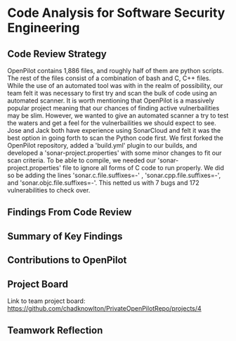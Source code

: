 # Code Analysis for Software Security Engineering
## Code Review Strategy
OpenPilot contains 1,886 files, and roughly half of them are python scripts. The rest of the files consist of a combination of bash and C, C++ files. While the use of an automated tool was with in the realm of possibility, our team felt it was necessary to first try and scan the bulk of code using an automated scanner. It is worth mentioning that OpenPilot is a massively popular project meaning that our chances of finding active vulnerbailities may be slim. However, we wanted to give an automated scanner a try to test the waters and get a feel for the vulnerbailities we should expect to see. Jose and Jack both have experience using SonarCloud and felt it was the best option in going forth to scan the Python code first. We first forked the OpenPilot repository, added a 'build.yml' plugin to our builds, and developed a 'sonar-project.properties' with some minor changes to fit our scan criteria. To be able to compile, we needed our 'sonar-project.properties' file to ignore all forms of C code to run properly. We did so be adding the lines 'sonar.c.file.suffixes=-' , 'sonar.cpp.file.suffixes=-', and 'sonar.objc.file.suffixes=-'. This netted us with 7 bugs and 172 vulnerabilities to check over.


## Findings From Code Review



## Summary of Key Findings



## Contributions to OpenPilot



## Project Board
Link to team project board: https://github.com/chadknowlton/PrivateOpenPilotRepo/projects/4



## Teamwork Reflection
